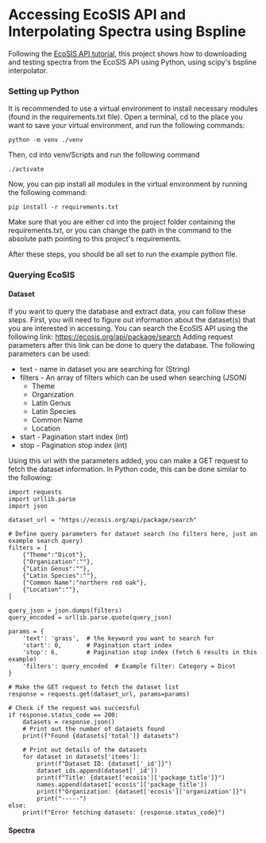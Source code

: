 # Accessing EcoSIS API and Interpolating Spectra using Bspline 
Following the [EcoSIS API tutorial](http://cstars.github.io/ecosis/), this project shows how to downloading and testing spectra from the EcoSIS API using Python, using scipy's bspline interpolator.

### Setting up Python
It is recommended to use a virtual environment to install necessary modules (found in the requirements.txt file). Open a terminal, cd to the place you want to save your virtual environment, and run the following commands:
```
python -m venv ./venv
```
Then, cd into venv/Scripts and run the following command
```
./activate
```
Now, you can pip install all modules in the virtual environment by running the following command:
```
pip install -r requirements.txt
```
Make sure that you are either cd into the project folder containing the requirements.txt, or you can change the path in the command to the absolute path pointing to this project's requirements.

After these steps, you should be all set to run the example python file.

### Querying EcoSIS
#### Dataset
If you want to query the database and extract data, you can follow these steps. First, you will need to figure out information about the dataset(s) that you are interested in accessing. You can search the EcoSIS API using the following link:
https://ecosis.org/api/package/search
Adding request parameters after this link can be done to query the database. The following parameters can be used:
- text - name in dataset you are searching for (String)
- filters - An array of filters which can be used when searching (JSON)
    - Theme
    - Organization
    - Latin Genus
    - Latin Species
    - Common Name
    - Location
- start - Pagination start index (int)
- stop - Pagination stop index (int)

Using this url with the parameters added, you can make a GET request to fetch the dataset information. In Python code, this can be done similar to the following:
```
import requests
import urllib.parse
import json

dataset_url = "https://ecosis.org/api/package/search"

# Define query parameters for dataset search (no filters here, just an example search query)
filters = [
    {"Theme":"Dicot"},
    {"Organization":""},
    {"Latin Genus":""},
    {"Latin Species":""},
    {"Common Name":"northern red oak"},
    {"Location":""},
]

query_json = json.dumps(filters)
query_encoded = urllib.parse.quote(query_json)

params = {
    'text': 'grass',  # the keyword you want to search for
    'start': 0,       # Pagination start index
    'stop': 6,        # Pagination stop index (fetch 6 results in this example)
    'filters': query_encoded  # Example filter: Category = Dicot
}

# Make the GET request to fetch the dataset list
response = requests.get(dataset_url, params=params)

# Check if the request was successful
if response.status_code == 200:
    datasets = response.json()
    # Print out the number of datasets found
    print(f"Found {datasets['total']} datasets")
    
    # Print out details of the datasets
    for dataset in datasets['items']:
        print(f"Dataset ID: {dataset['_id']}")
        dataset_ids.append(dataset['_id'])
        print(f"Title: {dataset['ecosis']['package_title']}")
        names.append(dataset['ecosis']['package_title'])
        print(f"Organization: {dataset['ecosis']['organization']}")
        print("-----")
else:
    print(f"Error fetching datasets: {response.status_code}")
```

#### Spectra